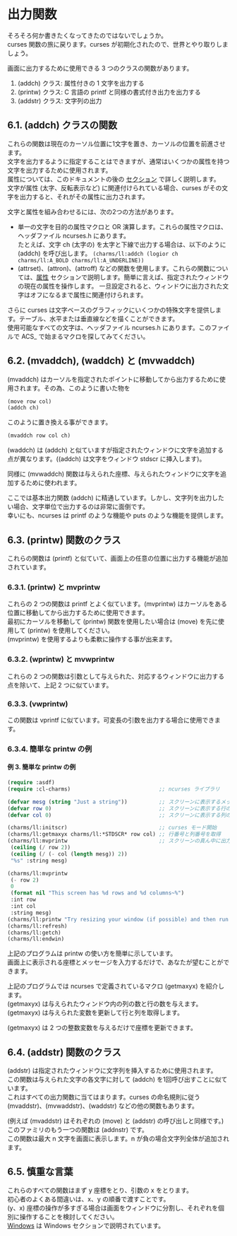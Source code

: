 # 出力関数

そろそろ何か書きたくなってきたのではないでしょうか。  
curses 関数の旅に戻ります。curses が初期化されたので、世界とやり取りしましょう。

画面に出力するために使用できる 3 つのクラスの関数があります。

1. (addch) クラス: 属性付きの 1 文字を出力する
2. (printw) クラス: C 言語の printf と同様の書式付き出力を出力する
3. (addstr) クラス: 文字列の出力

## 6.1. (addch) クラスの関数

これらの関数は現在のカーソル位置に1文字を置き、カーソルの位置を前進させます。  
文字を出力するように指定することはできますが、通常はいくつかの属性を持つ文字を出力するために使用されます。  
属性については、このドキュメントの後の [セクション](8/README.md) で詳しく説明します。  
文字が属性 (太字、反転表示など) に関連付けられている場合、curses がその文字を出力すると、それがその属性に出力されます。

文字と属性を組み合わせるには、次の2つの方法があります。

- 単一の文字を目的の属性マクロと OR 演算します。これらの属性マクロは、ヘッダファイル ncurses.h にあります。  
  たとえば、文字 ch (太字の) を太字と下線で出力する場合は、以下のように (addch) を呼び出します。
  `(charms/ll:addch (logior ch charms/ll:A_BOLD charms/ll:A_UNDERLINE))`
- (attrset)、(attron)、(attroff) などの関数を使用します。これらの関数については、[属性](8/README.md) セクションで説明します。簡単に言えば、指定されたウィンドウの現在の属性を操作します。
  一旦設定されると、ウィンドウに出力された文字はオフになるまで属性に関連付けられます。

さらに curses は文字ベースのグラフィックにいくつかの特殊文字を提供します。テーブル、水平または垂直線などを描くことができます。  
使用可能なすべての文字は、ヘッダファイル ncurses.h にあります。このファイルで ACS_ で始まるマクロを探してみてください。

## 6.2. (mvaddch), (waddch) と (mvwaddch)

(mvaddch) はカーソルを指定されたポイントに移動してから出力するために使用されます。その為、このように書いた物を

```lisp
(move row col)
(addch ch)
```

このように置き換える事ができます。

```lisp
(mvaddch row col ch)
```

(waddch) は (addch) と似ていますが指定されたウィンドウに文字を追加する点が異なります。((addch) は文字をウィンドウ stdscr に挿入します)。

同様に (mvwaddch) 関数は与えられた座標、与えられたウィンドウに文字を追加するために使われます。

ここでは基本出力関数 (addch) に精通しています。しかし、文字列を出力したい場合、文字単位で出力するのは非常に面倒です。  
幸いにも、ncurses は printf のような機能や puts のような機能を提供します。

## 6.3. (printw) 関数のクラス

これらの関数は (printf) と似ていて、画面上の任意の位置に出力する機能が追加されています。

### 6.3.1. (printw) と mvprintw

これらの 2 つの関数は printf とよく似ています。(mvprintw) はカーソルをある位置に移動してから出力するために使用できます。  
最初にカーソルを移動して (printw) 関数を使用したい場合は (move) を先に使用して (printw) を使用してください。  
(mvprintw) を使用するよりも柔軟に操作する事が出来ます。

### 6.3.2. (wprintw) と mvwprintw

これらの 2 つの関数は引数として与えられた、対応するウィンドウに出力する点を除いて、上記 2 つに似ています。

### 6.3.3. (vwprintw)

この関数は vprintf に似ています。可変長の引数を出力する場合に使用できます。

### 6.3.4. 簡単な printw の例

#### 例 3. 簡単な printw の例

```lisp
(require :asdf)
(require :cl-charms)                            ;; ncurses ライブラリ

(defvar mesg (string "Just a string"))          ;; スクリーンに表示するメッセージ
(defvar row 0)                                  ;; スクリーンに表示する行の保存
(defvar col 0)                                  ;; スクリーンに表示する列の保存

(charms/ll:initscr)                             ;; curses モード開始
(charms/ll:getmaxyx charms/ll:*STDSCR* row col) ;; 行番号と列番号を取得
(charms/ll:mvprintw                             ;; スクリーンの真ん中に出力
 (ceiling (/ row 2))
 (ceiling (/ (- col (length mesg)) 2))
 "%s" :string mesg)

(charms/ll:mvprintw
 (- row 2)
 0
 (format nil "This screen has %d rows and %d columns~%")
 :int row
 :int col
 :string mesg)
(charms/ll:printw "Try resizing your window (if possible) and then run this program again")
(charms/ll:refresh)
(charms/ll:getch)
(charms/ll:endwin)
```

上記のプログラムは printw の使い方を簡単に示しています。  
画面上に表示される座標とメッセージを入力するだけで、あなたが望むことができます。

上記のプログラムでは ncurses で定義されているマクロ (getmaxyx) を紹介します。  
(getmaxyx) は与えられたウィンドウ内の列の数と行の数を与えます。(getmaxyx) は与えられた変数を更新して行と列を取得します。

(getmaxyx) は 2 つの整数変数を与えるだけで座標を更新できます。

## 6.4. (addstr) 関数のクラス

(addstr) は指定されたウィンドウに文字列を挿入するために使用されます。  
この関数は与えられた文字の各文字に対して (addch) を1回呼び出すことに似ています。  
これはすべての出力関数に当てはまります。curses の命名規則に従う (mvaddstr)、(mvwaddstr)、(waddstr) などの他の関数もあります。

(例えば (mvaddstr) はそれぞれの (move) と (addstr) の呼び出しと同様です。) このファミリのもう一つの関数は (addnstr) です。  
この関数は最大 n 文字を画面に表示します。n が負の場合文字列全体が追加されます。

## 6.5. 慎重な言葉

これらのすべての関数はまず y 座標をとり、引数の x をとります。  
初心者のよくある間違いは、x、y の順番で渡すことです。  
(y、x) 座標の操作が多すぎる場合は画面をウィンドウに分割し、それぞれを個別に操作することを検討してください。  
[Windows](9/README.md) は Windows セクションで説明されています。
